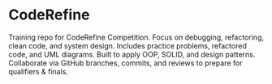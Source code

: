 # CodeRefine
Training repo for CodeRefine Competition. Focus on debugging, refactoring, clean code, and system design. Includes practice problems, refactored code, and UML diagrams. Built to apply OOP, SOLID, and design patterns. Collaborate via GitHub branches, commits, and reviews to prepare for qualifiers &amp; finals.

